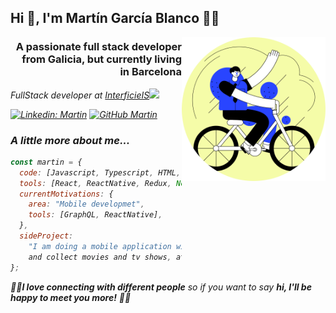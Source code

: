 <h2> Hi 👋, I'm Martín García Blanco 👨‍💻</h2>
<img align='right' src="./me.png" width="230" >
<h3 align="right">A passionate full stack developer from Galicia, but currently living in Barcelona</h3>
<p><em>FullStack developer at <a href="http://www.interficie.com">InterficieIS</a><img src="https://media.giphy.com/media/fYSnHlufseco8Fh93Z/giphy.gif" width="30"></</p>

[![Linkedin: Martin](https://img.shields.io/badge/-Martin-blue?style=flat-square&logo=Linkedin&logoColor=white&link=https://www.linkedin.com/in/martin-garcia-blanco/)](https://www.linkedin.com/in/martin-garcia-blanco/)
[![GitHub Martin](https://img.shields.io/github/followers/martin-garcia-blanco?label=follow&style=social)](https://github.com/martin-garcia-blanco)

### A little more about me...

```javascript
const martin = {
  code: [Javascript, Typescript, HTML, CSS, Java],
  tools: [React, ReactNative, Redux, Node, Jest, Testing Library, Docker],
  currentMotivations: {
    area: "Mobile developmet",
    tools: [GraphQL, ReactNative],
  },
  sideProject:
    "I am doing a mobile application with ReactNative to find, rate,
    and collect movies and tv shows, at the end of summer we will have the first release",
};
```

<div >
 <em>🤘🏼<b>I love connecting with different people</b> so if you want to say <b>hi, I'll be happy to meet you more!</b> 🤘🏼</em>
</div>
